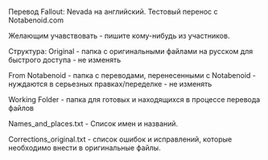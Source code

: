 Перевод Fallout: Nevada на английский.
Тестовый перенос с Notabenoid.com

Желающим учавствовать - пишите кому-нибудь из участников.

Структура:
Original - папка с оригинальными файлами на русском для быстрого доступа - не изменять

From Notabenoid - папка с переводами, перенесенными с Notabenoid - нуждаются в серьезных правках/переделке - не изменять

Working Folder - папка для готовых и находящихся в процессе перевода файлов

Names_and_places.txt - Список имен и названий.

Corrections_original.txt - список ошибок и исправлений, которые необходимо внести в оригинальные файлы.
